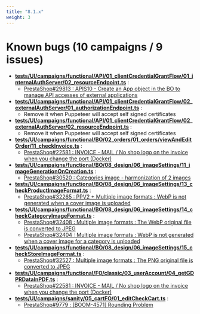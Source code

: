 ```yaml
---
title: "8.1.x"
weight: 3
---
```


# Known bugs (10 campaigns / 9 issues)
* **[tests/UI/campaigns/functional/API/01_clientCredentialGrantFlow/01_internalAuthServer/02_resourceEndpoint.ts](https://github.com/PrestaShop/PrestaShop/tree/8.1.x/tests/UI/campaigns/functional/API/01_clientCredentialGrantFlow/01_internalAuthServer/02_resourceEndpoint.ts)** :
  * [PrestaShop#29813 : APIS10 - Create an App object in the BO to manage API accesses of external applications](https://github.com/PrestaShop/PrestaShop/issues/29813)
* **[tests/UI/campaigns/functional/API/01_clientCredentialGrantFlow/02_externalAuthServer/01_authorizationEndpoint.ts](https://github.com/PrestaShop/PrestaShop/tree/8.1.x/tests/UI/campaigns/functional/API/01_clientCredentialGrantFlow/02_externalAuthServer/01_authorizationEndpoint.ts)** :
  * Remove it when Puppeteer will accept self signed certificates
* **[tests/UI/campaigns/functional/API/01_clientCredentialGrantFlow/02_externalAuthServer/02_resourceEndpoint.ts](https://github.com/PrestaShop/PrestaShop/tree/8.1.x/tests/UI/campaigns/functional/API/01_clientCredentialGrantFlow/02_externalAuthServer/02_resourceEndpoint.ts)** :
  * Remove it when Puppeteer will accept self signed certificates
* **[tests/UI/campaigns/functional/BO/02_orders/01_orders/viewAndEditOrder/11_checkInvoice.ts](https://github.com/PrestaShop/PrestaShop/tree/8.1.x/tests/UI/campaigns/functional/BO/02_orders/01_orders/viewAndEditOrder/11_checkInvoice.ts)** :
  * [PrestaShop#22581 : INVOICE - MAIL / No shop logo on the invoice when you change the port (Docker)](https://github.com/PrestaShop/PrestaShop/issues/22581)
* **[tests/UI/campaigns/functional/BO/08_design/06_imageSettings/11_imageGenerationOnCreation.ts](https://github.com/PrestaShop/PrestaShop/tree/8.1.x/tests/UI/campaigns/functional/BO/08_design/06_imageSettings/11_imageGenerationOnCreation.ts)** :
  * [PrestaShop#30520 : Categories image - harmonization of 2 images ](https://github.com/PrestaShop/PrestaShop/issues/30520)
* **[tests/UI/campaigns/functional/BO/08_design/06_imageSettings/13_checkProductImageFormat.ts](https://github.com/PrestaShop/PrestaShop/tree/8.1.x/tests/UI/campaigns/functional/BO/08_design/06_imageSettings/13_checkProductImageFormat.ts)** :
  * [PrestaShop#32265 : PPV2 + Multiple image formats : WebP is not generated when a cover image is uploaded](https://github.com/PrestaShop/PrestaShop/issues/32265)
* **[tests/UI/campaigns/functional/BO/08_design/06_imageSettings/14_checkCategoryImageFormat.ts](https://github.com/PrestaShop/PrestaShop/tree/8.1.x/tests/UI/campaigns/functional/BO/08_design/06_imageSettings/14_checkCategoryImageFormat.ts)** :
  * [PrestaShop#32408 : Multiple image formats : The WebP original file is converted to JPEG](https://github.com/PrestaShop/PrestaShop/issues/32408)
  * [PrestaShop#32404 : Multiple image formats : WebP is not generated when a cover image for a category is uploaded](https://github.com/PrestaShop/PrestaShop/issues/32404)
* **[tests/UI/campaigns/functional/BO/08_design/06_imageSettings/15_checkStoreImageFormat.ts](https://github.com/PrestaShop/PrestaShop/tree/8.1.x/tests/UI/campaigns/functional/BO/08_design/06_imageSettings/15_checkStoreImageFormat.ts)** :
  * [PrestaShop#32527 : Multiple image formats : The PNG original file is converted to JPEG](https://github.com/PrestaShop/PrestaShop/issues/32527)
* **[tests/UI/campaigns/functional/FO/classic/03_userAccount/04_getGDPRDataInPDF.ts](https://github.com/PrestaShop/PrestaShop/tree/8.1.x/tests/UI/campaigns/functional/FO/classic/03_userAccount/04_getGDPRDataInPDF.ts)** :
  * [PrestaShop#22581 : INVOICE - MAIL / No shop logo on the invoice when you change the port (Docker)](https://github.com/PrestaShop/PrestaShop/issues/22581)
* **[tests/UI/campaigns/sanity/05_cartFO/01_editCheckCart.ts](https://github.com/PrestaShop/PrestaShop/tree/8.1.x/tests/UI/campaigns/sanity/05_cartFO/01_editCheckCart.ts)** :
  * [PrestaShop#9779 : [BOOM-4571] Rounding Problem](https://github.com/PrestaShop/PrestaShop/issues/9779)
